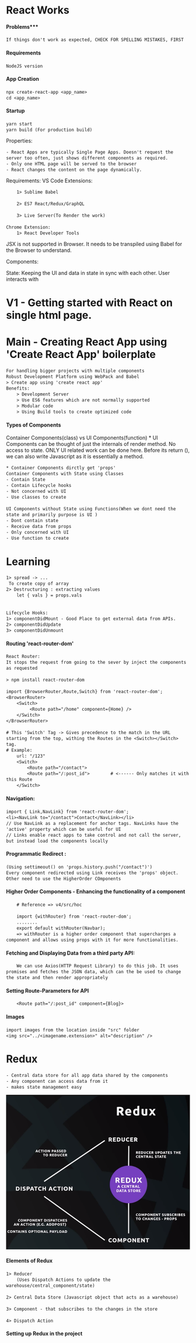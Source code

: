 # React Works
#### Problems*** 
    If things don't work as expected, CHECK FOR SPELLING MISTAKES, FIRST


#### Requirements
    NodeJS version


#### App Creation
    npx create-react-app <app_name>
    cd <app_name>

#### Startup

    yarn start
    yarn build (For production build)

Properties:

    - React Apps are typically Single Page Apps. Doesn't request the server too often, just shows different components as required.
    - Only one HTML page will be served to the browser
    - React changes the content on the page dynamically.

Requirements:
    VS Code Extensions:

        1> Sublime Babel

        2> ES7 React/Redux/GraphQL
        
        3> Live Server(To Render the work)

    Chrome Extension:
        1> React Developer Tools
JSX is not supported in Browser. It needs to be transpiled using Babel for the Browser to understand.

Components:


State:
Keeping the UI and data in state in sync with each other. User interacts with 
# V1 - Getting started with React on single html page.

# Main - Creating  React App using  'Create React App' boilerplate
    For handling bigger projects with multiple components 
    Robust Development Platform using WebPack and Babel
    > Create app using 'create react app'
    Benefits:
        > Development Server
        > Use ES6 features which are not normally supported
        > Modular code
        > Using Build tools to create optimized code

#### Types of Components
Container Components(class) vs UI Components(function)
    * UI Components can be thought of just the internals of render method. No access to state. ONLY UI related work can be done here. Before its return (), we can also write Javascript as it is essentially a method.

    * Container Components dirctly get 'props' 
    Container Components with State using Classes
    - Contain State
    - Contain Lifecycle hooks
    - Not concerned with UI
    - Use classes to create

    UI Components without State using Functions(When we dont need the state and primarily purpose is UI )
    - Dont contain state
    - Receive data from props
    - Only concerned with UI
    - Use function to create 


# Learning


    1> spread -> ...    
     To create copy of array
    2> Destructuring : extracting values 
        let { vals } = props.vals


    Lifecycle Hooks:
    1> componentDidMount - Good Place to get external data from APIs. 
    2> componentDidUpdate
    3> componentDidUnmount

#### Routing 'react-router-dom'
    React Router:
    It stops the request from going to the sever by inject the components as requested

    > npm install react-router-dom
    
    import {BrowserRouter,Route,Switch} from 'react-router-dom';
    <BrowserRouter>
        <Switch>
             <Route path="/home" component={Home} /> 
        </Switch>
    </BrowserRouter>

    # This 'Switch' Tag -> Gives precedence to the match in the URL starting from the top, withing the Routes in the <Switch></Switch> tag.
    # Example: 
        url: "/123"
        <Switch>
            <Route path="/contact">
            <Route path="/:post_id">        # <------ Only matches it with this Route
        </Switch>



#### Navigation:

    import { Link,NavLink} from 'react-router-dom';
    <li><NavLink to="/contact">Contact</NavLink></li>
    // Use NavLink as a replacement for anchor tags. NavLinks have the 'active' property which can be useful for UI
    // Links enable react apps to take control and not call the server, but instead load the components locally

#### Programmatic Redirect :
    (Using settimeout() on 'props.history.push("/contact")')
    Every component redirected using Link receives the 'props' object.
    Other need to use the HigherOrder COmponents


#### Higher Order Components - Enhancing the functionality of a component
        # Reference => v4/src/hoc

        import {withRouter} from 'react-router-dom';
        ........
        export default withRouter(Navbar);
        => withRouter is a higher order component that supercharges a component and allows using props with it for more functionalities.

#### Fetching and Displaying Data from a third party API:

        We can use Axios(HTTP Request Library) to do this job. It uses promises and fetches the JSON data, which can the be used to change the state and then render appropriately

#### Setting Route-Parameters for API
        <Route path="/:post_id" component={Blog}>  

#### Images
    import images from the location inside "src" folder
    <img src="../<imagename.extension>" alt="description" />


#  Redux
    - Central data store for all app data shared by the components
    - Any component can access data from it
    - makes state management easy

![Redux Structure](v4/ReadMe_images/Redux.png)
    
#### Elements of Redux
    
    1> Reducer 
        (Uses Dispatch Actions to update the warehouse/central_component/state)
    
    2> Central Data Store (Javascript object that acts as a warehouse)

    3> Component - that subscribes to the changes in the store

    4> Dispatch Action

#### Setting up Redux in the project

